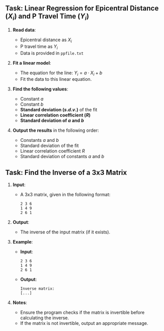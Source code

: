 ## Task: Linear Regression for Epicentral Distance ($X_i$) and P Travel Time ($Y_i$)

1. **Read data**: 
   - Epicentral distance as $X_i$ 
   - P travel time as $Y_i$
   - Data is provided in `ppfile.txt`

2. **Fit a linear model**: 
   - The equation for the line: $Y_i = a \cdot X_i + b$
   - Fit the data to this linear equation.

3. **Find the following values**:
   - Constant $a$
   - Constant $b$
   - **Standard deviation ($s.d.v.$)** of the fit
   - **Linear correlation coefficient ($R$)**
   - **Standard deviation of $a$ and $b$**

4. **Output the results** in the following order:
   - Constants $a$ and $b$
   - Standard deviation of the fit
   - Linear correlation coefficient $R$
   - Standard deviation of constants $a$ and $b$

## Task: Find the Inverse of a 3x3 Matrix

1. **Input**:
   - A 3x3 matrix, given in the following format:
     ```
     2 3 6
     1 4 9
     2 6 1
     ```

2. **Output**:
   - The inverse of the input matrix (if it exists).

3. **Example**:
   - **Input**:
     ```
     2 3 6
     1 4 9
     2 6 1
     ```
   - **Output**:
     ```
     Inverse matrix:
     [...]
     ```

4. **Notes**:
   - Ensure the program checks if the matrix is invertible before calculating the inverse.
   - If the matrix is not invertible, output an appropriate message.
